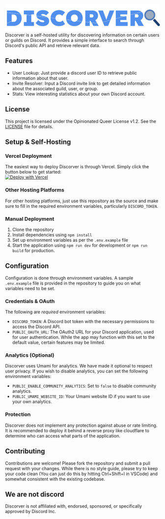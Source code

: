 ![Discorver Logo](/src/lib/assets/wordmark.svg)<br/>
Discorver is a self-hosted utility for discovering information on certain users or guilds on Discord. It provides a simple interface to search through Discord's public API and retrieve relevant data.

## Features
- User Lookup: Just provide a discord user ID to retrieve public information about that user.
- Invite Resolver: Input a Discord invite link to get detailed information about the associated guild, user, or group.
- Stats: View interesting statistics about your own Discord account.

## License
This project is licensed under the Opinionated Queer License v1.2. See the [LICENSE](./LICENSE.md) file for details.

## Setup & Self-Hosting
### Vercel Deployment
The easiest way to deploy Discorver is through Vercel. Simply click the button below to get started:<br/>
[![Deploy with Vercel](https://vercel.com/button)](https://vercel.com/new/clone?repository-url=https%3A%2F%2Fgithub.com%2FDiscorverTool%2FDiscorver&env=DISCORD_TOKEN,PUBLIC_OAUTH_URL,PUBLIC_ENABLE_COMMUNITY_ANALYTICS,PUBLIC_UMAMI_WEBSITE_ID,PUBLIC_GITHUB_URL&envDescription=Discord%20bot%20token,%20OAuth%20URL,%20and%20analytics%20configuration&envLink=https%3A%2F%2Fdiscord.com%2Fdevelopers%2Fdocs%2Fquick-start%2Fgetting-started&project-name=discorver&repository-name=discorver)

### Other Hosting Platforms
For other hosting platforms, just use this repository as the source and make sure to fill in the required environment variables, particularly `DISCORD_TOKEN`.

### Manual Deployment
1. Clone the repository
2. Install dependencies using `npm install`
3. Set up environment variables as per the `.env.example` file
4. Start the application using `npm run dev` for development or `npm run build` for production.

## Configuration
Configuration is done through environment variables. A sample `.env.example` file is provided in the repository to guide you on what variables need to be set.

### Credentials & OAuth
The following are *required* environment variables:
- `DISCORD_TOKEN`: A Discord bot token with the necessary permissions to access the Discord API.
- `PUBLIC_OAUTH_URL`: The OAuth2 URL for your Discord application, used for user authentication. While the app may function with this set to the default value, certain features may be limited.

### Analytics (Optional)
Discorver uses Umami for analytics. We have made it optional to respect user privacy. If you wish to disable analytics, you can set the following environment variables:
- `PUBLIC_ENABLE_COMMUNITY_ANALYTICS`: Set to `false` to disable community analytics.
- `PUBLIC_UMAMI_WEBSITE_ID`: Your Umami website ID if you want to use your own analytics.

### Protection
Discorver does not implement any protection against abuse or rate limiting. It is recommended to deploy it behind a reverse proxy like cloudflare to determine who can access what parts of the application.

## Contributing
Contributions are welcome! Please fork the repository and submit a pull request with your changes. While there is no style guide, please try to keep your code clean (You can just do this by hitting Ctrl+Shift+I in VSCode) and somewhat consistent with the existing codebase.

## We are not discord
Discorver is not affiliated with, endorsed, sponsored, or specifically approved by Discord Inc.
